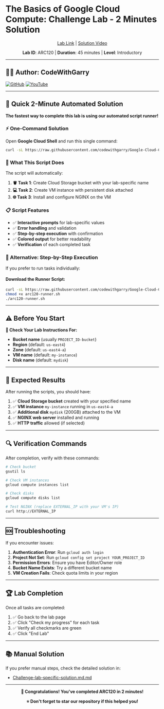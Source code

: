 # The Basics of Google Cloud Compute: Challenge Lab - 2 Minutes Solution

<div align="center">

[Lab Link](https://www.cloudskillsboost.google.com/focuses/1734?parent=catalog) | 
[Solution Video](https://youtube.com/@codewithgarry)

**Lab ID**: ARC120 | **Duration**: 45 minutes | **Level**: Introductory

</div>

---

## 👨‍💻 Author: CodeWithGarry

[![GitHub](https://img.shields.io/badge/GitHub-codewithgarry-181717?style=for-the-badge&logo=github)](https://github.com/codewithgarry)
[![YouTube](https://img.shields.io/badge/YouTube-Subscribe-FF0000?style=for-the-badge&logo=youtube)](https://youtube.com/@codewithgarry)

---

## 🚀 Quick 2-Minute Automated Solution

**The fastest way to complete this lab is using our automated script runner!**

### ⚡ One-Command Solution

Open **Google Cloud Shell** and run this single command:

```bash
curl -sL https://raw.githubusercontent.com/codewithgarry/Google-Cloud-Challenge-Lab-Solutions-Latest/main/1-Beginner:%20Get%20Started%20with%20Google%20Cloud/Challenge%20Lab%20Solutions/01-ARC120-The-Basics-of-Google-Cloud-Compute-Challenge-Lab/Pro/solid/arc120-challenge-lab-runner.sh | bash
```

### 🎯 What This Script Does

The script will automatically:

1. **🪣 Task 1**: Create Cloud Storage bucket with your lab-specific name
2. **💻 Task 2**: Create VM instance with persistent disk attached
3. **🌐 Task 3**: Install and configure NGINX on the VM

### 📋 Script Features

- ✅ **Interactive prompts** for lab-specific values
- ✅ **Error handling** and validation
- ✅ **Step-by-step execution** with confirmation
- ✅ **Colored output** for better readability
- ✅ **Verification** of each completed task

### 🔧 Alternative: Step-by-Step Execution

If you prefer to run tasks individually:

#### Download the Runner Script:
```bash
curl -sL https://raw.githubusercontent.com/codewithgarry/Google-Cloud-Challenge-Lab-Solutions-Latest/main/1-Beginner:%20Get%20Started%20with%20Google%20Cloud/Challenge%20Lab%20Solutions/01-ARC120-The-Basics-of-Google-Cloud-Compute-Challenge-Lab/Pro/solid/arc120-challenge-lab-runner.sh -o arc120-runner.sh
chmod +x arc120-runner.sh
./arc120-runner.sh
```

<!-- 
#### Individual Task Scripts:

**Task 1 - Create Storage Bucket:**
```bash
curl -sL https://raw.githubusercontent.com/codewithgarry/Google-Cloud-Challenge-Lab-Solutions-Latest/main/1-Beginner:%20Get%20Started%20with%20Google%20Cloud/Challenge%20Lab%20Solutions/01-ARC120-The-Basics-of-Google-Cloud-Compute-Challenge-Lab/Pro/solid/sci-fi-1/task1-create-storage-bucket.sh -o task1.sh
chmod +x task1.sh && ./task1.sh
```

**Task 2 - Create VM with Disk:**
```bash
curl -sL https://raw.githubusercontent.com/codewithgarry/Google-Cloud-Challenge-Lab-Solutions-Latest/main/1-Beginner:%20Get%20Started%20with%20Google%20Cloud/Challenge%20Lab%20Solutions/01-ARC120-The-Basics-of-Google-Cloud-Compute-Challenge-Lab/Pro/solid/sci-fi-2/task2-create-vm-with-disk.sh -o task2.sh
chmod +x task2.sh && ./task2.sh
```

**Task 3 - Install NGINX:**
```bash
curl -sL https://raw.githubusercontent.com/codewithgarry/Google-Cloud-Challenge-Lab-Solutions-Latest/main/1-Beginner:%20Get%20Started%20with%20Google%20Cloud/Challenge%20Lab%20Solutions/01-ARC120-The-Basics-of-Google-Cloud-Compute-Challenge-Lab/Pro/solid/sci-fi-3/task3-install-nginx.sh -o task3.sh
chmod +x task3.sh && ./task3.sh
```
-->

---

## ⚠️ Before You Start

**📖 Check Your Lab Instructions For:**
- **Bucket name** (usually `PROJECT_ID-bucket`)
- **Region** (default: `us-east4`)
- **Zone** (default: `us-east4-a`)
- **VM name** (default: `my-instance`)
- **Disk name** (default: `mydisk`)

---

## 🎯 Expected Results

After running the scripts, you should have:

1. ✅ **Cloud Storage bucket** created with your specified name
2. ✅ **VM instance** `my-instance` running in `us-east4-a`
3. ✅ **Additional disk** `mydisk` (200GB) attached to the VM
4. ✅ **NGINX web server** installed and running
5. ✅ **HTTP traffic** allowed (if selected)

---

## 🔍 Verification Commands

After completion, verify with these commands:

```bash
# Check bucket
gsutil ls

# Check VM instances  
gcloud compute instances list

# Check disks
gcloud compute disks list

# Test NGINX (replace EXTERNAL_IP with your VM's IP)
curl http://EXTERNAL_IP
```

---

## 🆘 Troubleshooting

If you encounter issues:

1. **Authentication Error**: Run `gcloud auth login`
2. **Project Not Set**: Run `gcloud config set project YOUR_PROJECT_ID`
3. **Permission Errors**: Ensure you have Editor/Owner role
4. **Bucket Name Exists**: Try a different bucket name
5. **VM Creation Fails**: Check quota limits in your region

---

## 🏆 Lab Completion

Once all tasks are completed:

1. ✅ Go back to the lab page
2. ✅ Click "Check my progress" for each task
3. ✅ Verify all checkmarks are green
4. ✅ Click "End Lab"

---

## 📚 Manual Solution

If you prefer manual steps, check the detailed solution in:
- [Challenge-lab-specific-solution.md.md](./Challenge-lab-specific-solution.md.md)

---

<div align="center">

**🎉 Congratulations! You've completed ARC120 in 2 minutes!**

**⭐ Don't forget to star our repository if this helped you!**

</div>